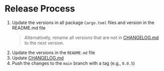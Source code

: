 # Release Process

1. Update the versions in all package `Cargo.toml` files and version in the README.md file
   > Alternatively, rename all versions that are not in [CHANGELOG.md](CHANGELOG.md) to the next version.
1. Update the versions in the `README.md` file
1. Update [CHANGELOG.md](CHANGELOG.md)
1. Push the changes to the `main` branch with a tag (e.g., `0.0.5`)
